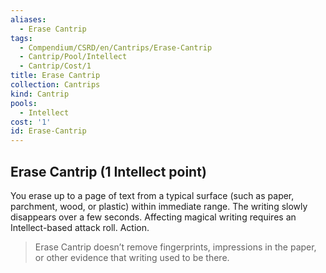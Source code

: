 ```yaml
---
aliases:
  - Erase Cantrip
tags:
  - Compendium/CSRD/en/Cantrips/Erase-Cantrip
  - Cantrip/Pool/Intellect
  - Cantrip/Cost/1
title: Erase Cantrip
collection: Cantrips
kind: Cantrip
pools:
  - Intellect
cost: '1'
id: Erase-Cantrip
---
```

## Erase Cantrip  (1 Intellect point)  
You erase up to a page of text from a typical surface (such as paper, parchment, wood, or plastic) within immediate range. The writing slowly disappears over a few seconds. Affecting magical writing requires an Intellect-based attack roll. Action.   
>Erase Cantrip doesn’t remove fingerprints, impressions in the paper, or other evidence that writing used to be there.  
  
